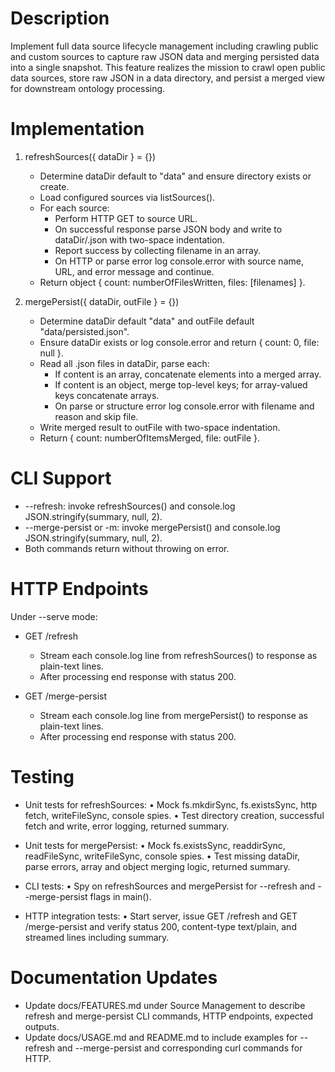 # Description

Implement full data source lifecycle management including crawling public and custom sources to capture raw JSON data and merging persisted data into a single snapshot. This feature realizes the mission to crawl open public data sources, store raw JSON in a data directory, and persist a merged view for downstream ontology processing.

# Implementation

1. refreshSources({ dataDir } = {})
   - Determine dataDir default to "data" and ensure directory exists or create.
   - Load configured sources via listSources().
   - For each source:
     - Perform HTTP GET to source URL.
     - On successful response parse JSON body and write to dataDir/<slug>.json with two-space indentation.
     - Report success by collecting filename in an array.
     - On HTTP or parse error log console.error with source name, URL, and error message and continue.
   - Return object { count: numberOfFilesWritten, files: [filenames] }.

2. mergePersist({ dataDir, outFile } = {})
   - Determine dataDir default "data" and outFile default "data/persisted.json".
   - Ensure dataDir exists or log console.error and return { count: 0, file: null }.
   - Read all .json files in dataDir, parse each:
     - If content is an array, concatenate elements into a merged array.
     - If content is an object, merge top-level keys; for array-valued keys concatenate arrays.
     - On parse or structure error log console.error with filename and reason and skip file.
   - Write merged result to outFile with two-space indentation.
   - Return { count: numberOfItemsMerged, file: outFile }.

# CLI Support

- --refresh: invoke refreshSources() and console.log JSON.stringify(summary, null, 2).
- --merge-persist or -m: invoke mergePersist() and console.log JSON.stringify(summary, null, 2).
- Both commands return without throwing on error.

# HTTP Endpoints

Under --serve mode:
- GET /refresh
  - Stream each console.log line from refreshSources() to response as plain-text lines.
  - After processing end response with status 200.

- GET /merge-persist
  - Stream each console.log line from mergePersist() to response as plain-text lines.
  - After processing end response with status 200.

# Testing

- Unit tests for refreshSources:
  • Mock fs.mkdirSync, fs.existsSync, http fetch, writeFileSync, console spies.
  • Test directory creation, successful fetch and write, error logging, returned summary.

- Unit tests for mergePersist:
  • Mock fs.existsSync, readdirSync, readFileSync, writeFileSync, console spies.
  • Test missing dataDir, parse errors, array and object merging logic, returned summary.

- CLI tests:
  • Spy on refreshSources and mergePersist for --refresh and --merge-persist flags in main().

- HTTP integration tests:
  • Start server, issue GET /refresh and GET /merge-persist and verify status 200, content-type text/plain, and streamed lines including summary.

# Documentation Updates

- Update docs/FEATURES.md under Source Management to describe refresh and merge-persist CLI commands, HTTP endpoints, expected outputs.
- Update docs/USAGE.md and README.md to include examples for --refresh and --merge-persist and corresponding curl commands for HTTP.